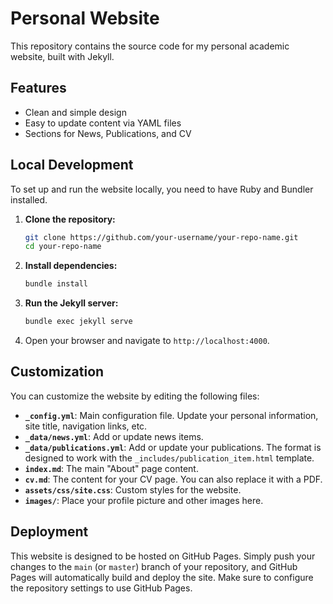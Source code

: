 # Personal Website

This repository contains the source code for my personal academic website, built with Jekyll.

## Features

-   Clean and simple design
-   Easy to update content via YAML files
-   Sections for News, Publications, and CV

## Local Development

To set up and run the website locally, you need to have Ruby and Bundler installed.

1.  **Clone the repository:**
    ```bash
    git clone https://github.com/your-username/your-repo-name.git
    cd your-repo-name
    ```

2.  **Install dependencies:**
    ```bash
    bundle install
    ```

3.  **Run the Jekyll server:**
    ```bash
    bundle exec jekyll serve
    ```

4.  Open your browser and navigate to `http://localhost:4000`.

## Customization

You can customize the website by editing the following files:

-   **`_config.yml`**: Main configuration file. Update your personal information, site title, navigation links, etc.
-   **`_data/news.yml`**: Add or update news items.
-   **`_data/publications.yml`**: Add or update your publications. The format is designed to work with the `_includes/publication_item.html` template.
-   **`index.md`**: The main "About" page content.
-   **`cv.md`**: The content for your CV page. You can also replace it with a PDF.
-   **`assets/css/site.css`**: Custom styles for the website.
-   **`images/`**: Place your profile picture and other images here.

## Deployment

This website is designed to be hosted on GitHub Pages. Simply push your changes to the `main` (or `master`) branch of your repository, and GitHub Pages will automatically build and deploy the site. Make sure to configure the repository settings to use GitHub Pages.
